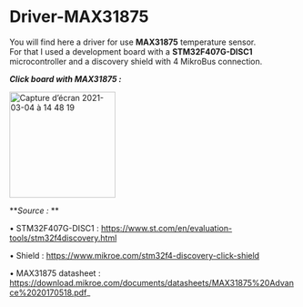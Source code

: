 # Driver-MAX31875

You will find here a driver for use **MAX31875** temperature sensor.<br>
For that I used a development board with a **STM32F407G-DISC1** microcontroller and a discovery shield with 4 MikroBus connection.

**_Click board with MAX31875 :_**

<img width="186" alt="Capture d’écran 2021-03-04 à 14 48 19" src="https://user-images.githubusercontent.com/54947603/109973444-af513300-7cf8-11eb-80af-a55e09afc9a3.png">

**_Source :_ **

  • STM32F407G-DISC1 : https://www.st.com/en/evaluation-tools/stm32f4discovery.html 
	
  • Shield : https://www.mikroe.com/stm32f4-discovery-click-shield
	
  • MAX31875 datasheet : https://download.mikroe.com/documents/datasheets/MAX31875%20Advance%2020170518.pdf_

